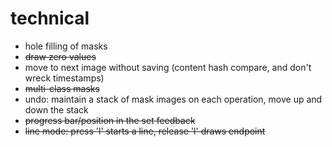 # technical

+ hole filling of masks
+ ~~draw zero values~~
+ move to next image without saving (content hash compare, and don't wreck timestamps)
+ ~~multi-class masks~~
+ undo: maintain a stack of mask images on each operation, move up and down the stack
+ ~~progress bar/position in the set feedback~~
+ ~~line mode: press 'l' starts a line, release 'l' draws endpoint~~
